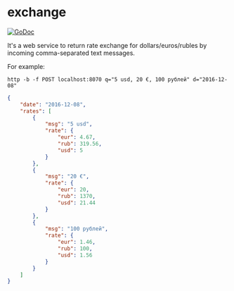 # exchange

[![GoDoc](https://godoc.org/github.com/z0rr0/exchange?status.svg)](https://godoc.org/github.com/z0rr0/exchange)

It's a web service to return rate exchange for dollars/euros/rubles by incoming comma-separated text messages.

For example:

```
http -b -f POST localhost:8070 q="5 usd, 20 €, 100 рублей" d="2016-12-08"
```

```json
{
    "date": "2016-12-08", 
    "rates": [
        {
            "msg": "5 usd", 
            "rate": {
                "eur": 4.67, 
                "rub": 319.56, 
                "usd": 5
            }
        }, 
        {
            "msg": "20 €", 
            "rate": {
                "eur": 20, 
                "rub": 1370, 
                "usd": 21.44
            }
        }, 
        {
            "msg": "100 рублей", 
            "rate": {
                "eur": 1.46, 
                "rub": 100, 
                "usd": 1.56
            }
        }
    ]
}

```